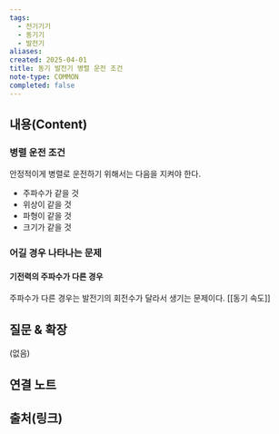 ```yaml
---
tags:
  - 전기기기
  - 동기기
  - 발전기
aliases: 
created: 2025-04-01
title: 동기 발전기 병렬 운전 조건
note-type: COMMON
completed: false
---
```


## 내용(Content)

### 병렬 운전 조건

안정적이게 병렬로 운전하기 위해서는 다음을 지켜야 한다.

- 주파수가 같을 것
- 위상이 같을 것
- 파형이 같을 것
- 크기가 같을 것

### 어길 경우 나타나는 문제

#### 기전력의 주파수가 다른 경우

주파수가 다른 경우는 발전기의 회전수가 달라서 생기는 문제이다. [[동기 속도]]

## 질문 & 확장

(없음)

## 연결 노트

## 출처(링크)

